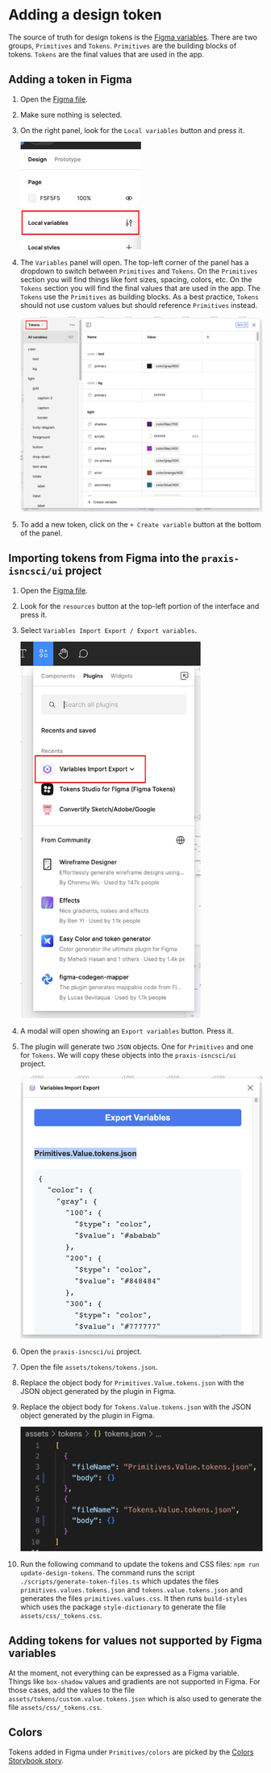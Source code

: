 # Adding a design token

The source of truth for design tokens is the [Figma variables](https://www.figma.com/file/82mMuohRV0zPWnZbZ5upup/isncsci-app?type=design&node-id=207-9677&mode=design&t=bsPp0V9VaKYOoAti-0).
There are two groups, `Primitives` and `Tokens`. `Primitives` are the building blocks of tokens. `Tokens` are the final values that are used in the app.

## Adding a token in Figma

1. Open the [Figma file](https://www.figma.com/file/82mMuohRV0zPWnZbZ5upup/isncsci-app?type=design&node-id=207-9677&mode=design&t=bsPp0V9VaKYOoAti-0).
2. Make sure nothing is selected.
3. On the right panel, look for the `Local variables` button and press it.

   <img alt="Figma local variables button" width="239" src="./images/figma-local-variables-button.png" />

4. The `Variables` panel will open. The top-left corner of the panel has a dropdown to switch between `Primitives` and `Tokens`. On the `Primitives` section you will find things like font sizes, spacing, colors, etc. On the `Tokens` section you will find the final values that are used in the app. The `Tokens` use the `Primitives` as building blocks. As a best practice, `Tokens` should not use custom values but should reference `Primitives` instead.

   <img alt="Figma variables panel" width="815" src="./images/figma-variables-panel.png" />

5. To add a new token, click on the `+ Create variable` button at the bottom of the panel.

## Importing tokens from Figma into the `praxis-isncsci/ui` project

1. Open the [Figma file](https://www.figma.com/file/82mMuohRV0zPWnZbZ5upup/isncsci-app?type=design&node-id=207-9677&mode=design&t=bsPp0V9VaKYOoAti-0).
2. Look for the `resources` button at the top-left portion of the interface and press it.
3. Select `Variables Import Export / Export variables`.

   <img alt="" width="357" src="./images/figma-plugins.png" />

4. A modal will open showing an `Export variables` button. Press it.

5. The plugin will generate two `JSON` objects. One for `Primitives` and one for `Tokens`. We will copy these objects into the `praxis-isncsci/ui` project.

   <img alt="Export variables panel" width="511" src="./images/figma-export-variables.png" />

6. Open the `praxis-isncsci/ui` project.
7. Open the file `assets/tokens/tokens.json`.
8. Replace the object body for `Primitives.Value.tokens.json` with the JSON object generated by the plugin in Figma.
9. Replace the object body for `Tokens.Value.tokens.json` with the JSON object generated by the plugin in Figma.

   <img alt="tokens.json file" width="486" src="./images/tokens-json.png" />

10. Run the following command to update the tokens and CSS files: `npm run update-design-tokens`.
    The command runs the script `./scripts/generate-token-files.ts` which updates the files `primitives.values.tokens.json` and `tokens.value.tokens.json` and generates the files `primitives.values.css`.
    It then runs `build-styles` which uses the package `style-dictionary` to generate the file `assets/css/_tokens.css`.

## Adding tokens for values not supported by Figma variables

At the moment, not everything can be expressed as a Figma variable. Things like `box-shadow` values and gradients are not supported in Figma. For those cases, add the values to the file `assets/tokens/custom.value.tokens.json` which is also used to generate the file `assets/css/_tokens.css`.

## Colors

Tokens added in Figma under `Primitives/colors` are picked by the [Colors Storybook story](https://64f8d7c6e093108e99084a70-lqlepbrspv.chromatic.com/?path=/docs/designsystem-color--docs).
